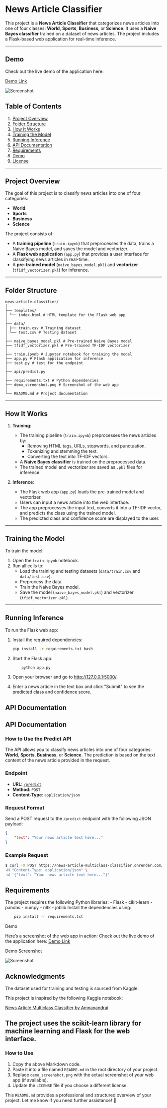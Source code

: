 # News Article Classifier

This project is a **News Article Classifier** that categorizes news articles into one of four classes: **World**, **Sports**, **Business**, or **Science**. It uses a **Naive Bayes classifier** trained on a dataset of news articles. The project includes a Flask-based web application for real-time inference.

---
## Demo

Check out the live demo of the application here:

[Demo Link](https://news-article-multiclass-classifier.onrender.com/)

![Screenshot](screenshot.png)

## Table of Contents

1. [Project Overview](#project-overview)
2. [Folder Structure](#folder-structure)
3. [How It Works](#how-it-works)
4. [Training the Model](#training-the-model)
5. [Running Inference](#running-inference)
6. [API Documentation](#API-Documentation)
7. [Requirements](#requirements)
8. [Demo](#demo)
9. [License](#license)

---

## Project Overview

The goal of this project is to classify news articles into one of four categories:

- **World**
- **Sports**
- **Business**
- **Science**

The project consists of:

- A **training pipeline** (`train.ipynb`) that preprocesses the data, trains a Naive Bayes model, and saves the model and vectorizer.
- A **Flask web application** (`app.py`) that provides a user interface for classifying news articles in real-time.
- A **pre-trained model** (`naive_bayes_model.pkl`) and **vectorizer** (`tfidf_vectorizer.pkl`) for inference.

---

## Folder Structure
```
news-article-classifier/
│
├── templates/
│ └── index.html # HTML template for the Flask web app
│
├── data/
│ ├── train.csv # Training dataset
│ └── test.csv # Testing dataset
│
├── naive_bayes_model.pkl # Pre-trained Naive Bayes model
├── tfidf_vectorizer.pkl # Pre-trained TF-IDF vectorizer
│
├── train.ipynb # Jupyter notebook for training the model
├── app.py # Flask application for inference
├── test.py # test for the endpoint
│
├── api/predict.py
│
├── requirements.txt # Python dependencies
├── demo_screenshot.png # Screenshot of the web app
│
└── README.md # Project documentation
```

---

## How It Works

1. **Training**:

   - The training pipeline (`train.ipynb`) preprocesses the news articles by:
     - Removing HTML tags, URLs, stopwords, and punctuation.
     - Tokenizing and stemming the text.
     - Converting the text into TF-IDF vectors.
   - A **Naive Bayes classifier** is trained on the preprocessed data.
   - The trained model and vectorizer are saved as `.pkl` files for inference.

2. **Inference**:
   - The Flask web app (`app.py`) loads the pre-trained model and vectorizer.
   - Users can input a news article into the web interface.
   - The app preprocesses the input text, converts it into a TF-IDF vector, and predicts the class using the trained model.
   - The predicted class and confidence score are displayed to the user.

---

## Training the Model

To train the model:

1. Open the `train.ipynb` notebook.
2. Run all cells to:
   - Load the training and testing datasets (`data/train.csv` and `data/test.csv`).
   - Preprocess the data.
   - Train the Naive Bayes model.
   - Save the model (`naive_bayes_model.pkl`) and vectorizer (`tfidf_vectorizer.pkl`).

---

## Running Inference

To run the Flask web app:

1. Install the required dependencies:

   ```bash
   pip install -r requirements.txt bash
   ```

2. Start the Flask app:

   ```bash
       python app.py
   ```

3. Open your browser and go to http://127.0.0.1:5000/.

4. Enter a news article in the text box and click "Submit" to see the predicted class and confidence score.

## API Documentation
## API Documentation

### How to Use the Predict API

The API allows you to classify news articles into one of four categories: **World**, **Sports**, **Business**, or **Science**. The prediction is based on the text content of the news article provided in the request.

### Endpoint

- **URL**: [`/predict`](https://news-article-multiclass-classifier.onrender.com/predict)
- **Method**: `POST`
- **Content-Type**: `application/json`

### Request Format

Send a POST request to the `/predict` endpoint with the following JSON payload:

```json
{
    "text": "Your news article text here..."
}
```
### Example Request
```bash
$ curl -X POST https://news-article-multiclass-classifier.onrender.com/predict \
-H "Content-Type: application/json" \
-d '{"text": "Your news article text here..."}'
```
## Requirements

The project requires the following Python libraries: - Flask - cikit-learn - pandas - numpy - nltk - joblib
Install the dependencies using:

```bash
    pip install -r requirements.txt
```

Demo

Here’s a screenshot of the web app in action:
Check out the live demo of the application here: [Demo Link](https://news-article-multiclass-classifier.onrender.com/)

Demo Screenshot

![Screenshot](screenshot.png)

## Acknowledgments

The dataset used for training and testing is sourced from Kaggle.


This project is inspired by the following Kaggle notebook:

[News Article Multiclass Classifier by Amnanandrai](https://www.kaggle.com/code/amananandrai/news-article-multiclass-classifier)

## The project uses the scikit-learn library for machine learning and Flask for the web interface.

### **How to Use**

1. Copy the above Markdown code.
2. Paste it into a file named `README.md` in the root directory of your project.
3. Replace `demo_screenshot.png` with the actual screenshot of your web app (if available).
4. Update the `LICENSE` file if you choose a different license.

This `README.md` provides a professional and structured overview of your project. Let me know if you need further assistance! 🚀
